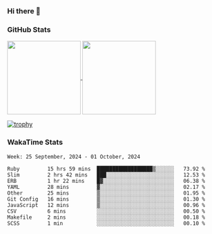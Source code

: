 ### Hi there 👋

### GitHub Stats

<a href="https://github.com/anuraghazra/github-readme-stats">
  <img align="center" height="170px" src="https://github-readme-stats.vercel.app/api/top-langs/?username=tksfjt1024&layout=compact&count_private=true&show_icons=true&show_icons=true&theme=graywhite" />
</a>
<a href="https://github.com/anuraghazra/github-readme-stats">
  <img align="center" height="170px" src="https://github-readme-stats.vercel.app/api?username=tksfjt1024&count_private=true&show_icons=true&show_icons=true&theme=graywhite" />
</a>

[![trophy](https://github-profile-trophy.vercel.app/?username=tksfjt1024)](https://github.com/ryo-ma/github-profile-trophy)

### WakaTime Stats

<!--START_SECTION:waka-->
```text
Week: 25 September, 2024 - 01 October, 2024

Ruby         15 hrs 59 mins  ██████████████████▒░░░░░░   73.92 % 
Slim         2 hrs 42 mins   ███░░░░░░░░░░░░░░░░░░░░░░   12.53 % 
ERB          1 hr 22 mins    █▓░░░░░░░░░░░░░░░░░░░░░░░   06.38 % 
YAML         28 mins         ▓░░░░░░░░░░░░░░░░░░░░░░░░   02.17 % 
Other        25 mins         ▒░░░░░░░░░░░░░░░░░░░░░░░░   01.95 % 
Git Config   16 mins         ▒░░░░░░░░░░░░░░░░░░░░░░░░   01.30 % 
JavaScript   12 mins         ▒░░░░░░░░░░░░░░░░░░░░░░░░   00.96 % 
CSV          6 mins          ░░░░░░░░░░░░░░░░░░░░░░░░░   00.50 % 
Makefile     2 mins          ░░░░░░░░░░░░░░░░░░░░░░░░░   00.18 % 
SCSS         1 min           ░░░░░░░░░░░░░░░░░░░░░░░░░   00.10 % 
```
<!--END_SECTION:waka-->
